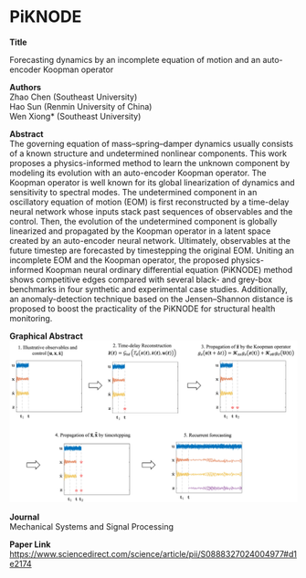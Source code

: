# PiKNODE
**Title**

Forecasting dynamics by an incomplete equation of motion and an auto-encoder Koopman operator

**Authors**  
Zhao Chen (Southeast University)  
Hao Sun (Renmin University of China)  
Wen Xiong* (Southeast University)

**Abstract**  
The governing equation of mass–spring–damper dynamics usually consists of a known structure and undetermined nonlinear components. This work proposes a physics-informed method to learn the unknown component by modeling its evolution with an auto-encoder Koopman operator. The Koopman operator is well known for its global linearization of dynamics and sensitivity to spectral modes. The undetermined component in an oscillatory equation of motion (EOM) is first reconstructed by a time-delay neural network whose inputs stack past sequences of observables and the control. Then, the evolution of the undetermined component is globally linearized and propagated by the Koopman operator in a latent space created by an auto-encoder neural network. Ultimately, observables at the future timestep are forecasted by timestepping the original EOM. Uniting an incomplete EOM and the Koopman operator, the proposed physics-informed Koopman neural ordinary differential equation (PiKNODE) method shows competitive edges compared with several black- and grey-box benchmarks in four synthetic and experimental case studies. Additionally, an anomaly-detection technique based on the Jensen–Shannon distance is proposed to boost the practicality of the PiKNODE for structural health monitoring.

**Graphical Abstract**  
<img src="workflow.jpg" alt="drawing" width="750"/>

**Journal**  
Mechanical Systems and Signal Processing

**Paper Link**  
https://www.sciencedirect.com/science/article/pii/S0888327024004977#d1e2174
